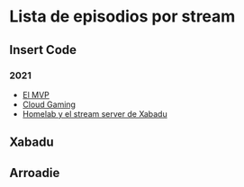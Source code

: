 # Lista de episodios por stream

## Insert Code

### 2021

- [El MVP](insertcode/2021/02/11.md)
- [Cloud Gaming](insertcode/2021/02/18.md)
- [Homelab y el stream server de Xabadu](insertcode/2021/02/25.md)

## Xabadu

## Arroadie
